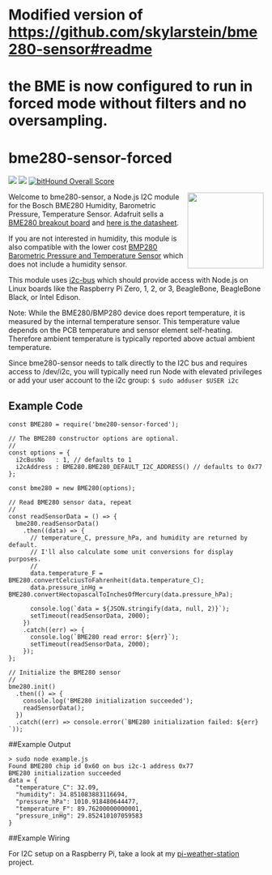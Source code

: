 # Modified version of https://github.com/skylarstein/bme280-sensor#readme
# the BME is now configured to run in forced mode without filters and no oversampling.

# bme280-sensor-forced
[<img src="https://img.shields.io/badge/Node.js-4.x%20through%207.x-brightgreen.svg">](https://nodejs.org) [<img src="https://img.shields.io/npm/v/bme280-sensor.svg">](https://www.npmjs.com/package/bme280-sensor) [![bitHound Overall Score](https://www.bithound.io/github/skylarstein/bme280-sensor/badges/score.svg)](https://www.bithound.io/github/skylarstein/bme280-sensor)


[<img src="https://cdn-learn.adafruit.com/assets/assets/000/026/680/medium800/sensors_pinout.jpg" width="150" align="right">](https://www.adafruit.com/product/2652)

Welcome to bme280-sensor, a Node.js I2C module for the Bosch BME280 Humidity, Barometric Pressure, Temperature Sensor. Adafruit sells a [BME280 breakout board](https://www.adafruit.com/product/2652) and [here is the datasheet](http://www.adafruit.com/datasheets/BST-BME280_DS001-10.pdf).

If you are not interested in humidity, this module is also compatible with the lower cost [BMP280 Barometric Pressure and Temperature Sensor](https://www.adafruit.com/products/2651) which does not include a humidity sensor.

This module uses [i2c-bus](https://github.com/fivdi/i2c-bus) which should provide access with Node.js on Linux boards like the Raspberry Pi Zero, 1, 2, or 3, BeagleBone, BeagleBone Black, or Intel Edison.

Note: While the BME280/BMP280 device does report temperature, it is measured by the internal temperature sensor. This temperature value depends on the PCB temperature and sensor element self-heating. Therefore ambient temperature is typically reported above actual ambient temperature.

Since bme280-sensor needs to talk directly to the I2C bus and requires access to /dev/i2c, you will typically need run Node with elevated privileges or add your user account to the i2c group: ```$ sudo adduser $USER i2c```

## Example Code

```
const BME280 = require('bme280-sensor-forced');

// The BME280 constructor options are optional.
// 
const options = {
  i2cBusNo   : 1, // defaults to 1
  i2cAddress : BME280.BME280_DEFAULT_I2C_ADDRESS() // defaults to 0x77
};

const bme280 = new BME280(options);

// Read BME280 sensor data, repeat
//
const readSensorData = () => {
  bme280.readSensorData()
    .then((data) => {
      // temperature_C, pressure_hPa, and humidity are returned by default.
      // I'll also calculate some unit conversions for display purposes.
      //
      data.temperature_F = BME280.convertCelciusToFahrenheit(data.temperature_C);
      data.pressure_inHg = BME280.convertHectopascalToInchesOfMercury(data.pressure_hPa);
 
      console.log(`data = ${JSON.stringify(data, null, 2)}`);
      setTimeout(readSensorData, 2000);
    })
    .catch((err) => {
      console.log(`BME280 read error: ${err}`);
      setTimeout(readSensorData, 2000);
    });
};

// Initialize the BME280 sensor
//
bme280.init()
  .then(() => {
    console.log('BME280 initialization succeeded');
    readSensorData();
  })
  .catch((err) => console.error(`BME280 initialization failed: ${err} `));
```

##Example Output

```
> sudo node example.js          
Found BME280 chip id 0x60 on bus i2c-1 address 0x77
BME280 initialization succeeded
data = {
  "temperature_C": 32.09,
  "humidity": 34.851083883116694,
  "pressure_hPa": 1010.918480644477,
  "temperature_F": 89.76200000000001,
  "pressure_inHg": 29.852410107059583
}
```
##Example Wiring

For I2C setup on a Raspberry Pi, take a look at my [pi-weather-station](https://github.com/skylarstein/pi-weather-station) project.
